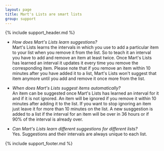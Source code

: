 ```yaml
---
layout: page
title: Mart's Lists are smart lists
group: support
---
```


{% include support_header.md %}

* *How does Mart's Lists learn suggestions?*   
  Mart's Lists learns the intervals in which you use to add a particular item to your list when you remove it from the list. So to teach it an interval you have to add and remove an item at least twice. Once Mart's Lists has learned an interval it updates it every time you remove the corresponding item.
  Please note that if you remove an item within 10 minutes after you have added it to a list, Mart's Lists won't suggest that item anymore until you add and remove it once more from the list.

* *When does Mart's Lists suggest items automatically?*   
  An item can be suggested once Mart's Lists has learned an interval for it and if it is not ignored. An item will be ignored if you remove it within 10 minutes after adding it to the list. If you want to stop ignoring an item just leave it for more than 10 minutes on the list. 
  A new susggestion is added to a list if the interval for an item will be over in 36 hours or if 90% of the interval is already over.

* *Can Mart's Lists learn different suggestions for different lists?*   
  Yes. Suggestions and their intervals are always unique to each list.

{% include support_footer.md %}
